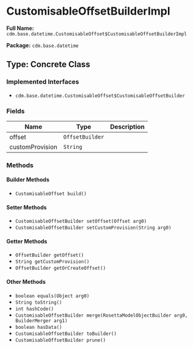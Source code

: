 # CustomisableOffsetBuilderImpl

**Full Name:** `cdm.base.datetime.CustomisableOffset$CustomisableOffsetBuilderImpl`

**Package:** `cdm.base.datetime`

## Type: Concrete Class

### Implemented Interfaces

- `cdm.base.datetime.CustomisableOffset$CustomisableOffsetBuilder`

### Fields

| Name | Type | Description |
|------|------|-------------|
| offset | `OffsetBuilder` |  |
| customProvision | `String` |  |

### Methods

#### Builder Methods

- `CustomisableOffset build()`

#### Setter Methods

- `CustomisableOffsetBuilder setOffset(Offset arg0)`
- `CustomisableOffsetBuilder setCustomProvision(String arg0)`

#### Getter Methods

- `OffsetBuilder getOffset()`
- `String getCustomProvision()`
- `OffsetBuilder getOrCreateOffset()`

#### Other Methods

- `boolean equals(Object arg0)`
- `String toString()`
- `int hashCode()`
- `CustomisableOffsetBuilder merge(RosettaModelObjectBuilder arg0, BuilderMerger arg1)`
- `boolean hasData()`
- `CustomisableOffsetBuilder toBuilder()`
- `CustomisableOffsetBuilder prune()`

